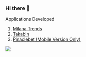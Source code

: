 ### Hi there 👋
Applications Developed

1. <a href="https://milanatrends.vercel.app" target="_blank">Milana Trends</a>
2. <a href="https://takabin-frontend.vercel.app" target="_blank">Takabin</a>
3. <a href="https://www.pinaclebet.com" target="_blank">Pinaclebet (Mobile Version Only)</a>
<img src="https://github-readme-stats.vercel.app/api?username=josephkipkemoi&theme=flag_india&show_icons=true">


<!--
**josephkipkemoi/josephkipkemoi** is a ✨ _special_ ✨ repository because its `README.md` (this file) appears on your GitHub profile.

Here are some ideas to get you started:

- 🔭 I’m currently working on ...
- 🌱 I’m currently learning ...
- 👯 I’m looking to collaborate on ...
- 🤔 I’m looking for help with ...
- 💬 Ask me about ...
- 📫 How to reach me: ...
- 😄 Pronouns: ...
- ⚡ Fun fact: ...
-->
